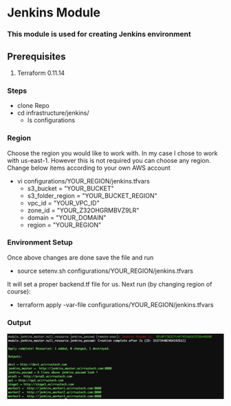 # Jenkins Module
### This module is used for creating Jenkins environment
## Prerequisites
1. Terraform 0.11.14

### Steps
* clone Repo
* cd infrastructure/jenkins/
    * ls configurations      


### Region
Choose the region you would like to work with. In my case I chose to work with us-east-1. However this is not required you can choose any region. Change below items according to your own AWS account

* vi configurations/YOUR_REGION/jenkins.tfvars
	* s3_bucket                        =   "YOUR_BUCKET"         
	* s3_folder_region                =   "YOUR_BUCKET_REGION"               
	* vpc_id                          =   "YOUR_VPC_ID"            
	* zone_id                         =   "YOUR_Z32OHGRMBVZ9LR"       
	* domain                          =   "YOUR_DOMAIN"
	* region                          =   "YOUR_REGION"





### Environment Setup
Once above changes are done save the file and run 
* source setenv.sh configurations/YOUR_REGION/jenkins.tfvars

It will set a proper backend.tf file for us. Next run (by changing region of course):

* terraform apply -var-file configurations/YOUR_REGION/jenkins.tfvars





### Output
![Output](images/output.png)